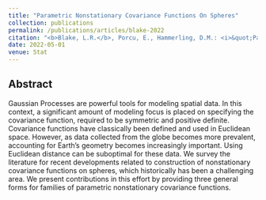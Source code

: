 ```yaml
---
title: "Parametric Nonstationary Covariance Functions On Spheres"
collection: publications
permalink: /publications/articles/blake-2022
citation: "<b>Blake, L.R.</b>, Porcu, E., Hammerling, D.M.: <i>&quot;Parametric Nonstationary Covariance Functions On Spheres&quot;</i>, Stat, DOI: <a href='https://doi.org/10.1002/sta4.468'>https://doi.org/10.1002/sta4.468</a>, 2022."
date: 2022-05-01
venue: Stat
---
```

## Abstract
Gaussian Processes are powerful tools for modeling spatial data. In this context, a significant amount of modeling focus is placed on specifying the covariance function, required to be symmetric and positive definite. Covariance functions have classically been defined and used in Euclidean space. However, as data collected from the globe becomes more prevalent, accounting for Earth’s geometry becomes increasingly important. Using Euclidean distance can be suboptimal for these data. We survey the literature for recent developments related to construction of nonstationary covariance functions on spheres, which historically has been a challenging area. We present contributions in this effort by providing three general forms for families of parametric nonstationary covariance functions.